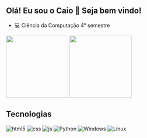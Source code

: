 ## Olá! Eu sou o Caio 👋 Seja bem vindo!

 - 💻 Ciência da Computação 4° semestre

<div>
    <img height="170em" src="https://github-readme-stats.vercel.app/api?username=CaioEgidio&show_icons=true&theme=catppuccin_mocha">
    <img height="170em" src="https://github-readme-stats.vercel.app/api/top-langs/?username=CaioEgidio&layout=compact&theme=catppuccin_mocha">
</div>




## Tecnologias
<div style="display: inline_block">
  <img align="center" alt="html5" src="https://img.shields.io/badge/HTML5-E34F26?style=for-the-badge&logo=html5&logoColor=white" />
  <img align="center" alt="css" src="https://img.shields.io/badge/CSS3-1572B6?style=for-the-badge&logo=css3&logoColor=white" />
  <img align="center" alt="js" src="https://img.shields.io/badge/JavaScript-F7DF1E?style=for-the-badge&logo=javascript&logoColor=black" />
  <img align="center" alt="Python" src="https://img.shields.io/badge/Python-14354C?style=for-the-badge&logo=python&logoColor=white" />
  <img align="center" alt="Windows" src="https://img.shields.io/badge/Windows-0078D6?style=for-the-badge&logo=windows&logoColor=white" />
  <img align="center" alt="Linux" src="https://img.shields.io/badge/Linux-FCC624?style=for-the-badge&logo=linux&logoColor=black" />
</div><br/>


  


  

  

